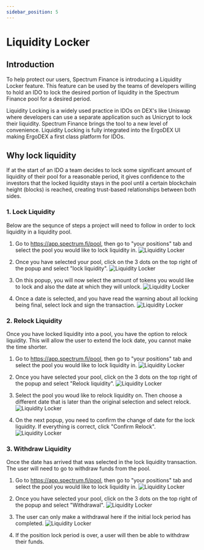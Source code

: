 ```yaml
---
sidebar_position: 5
---
```


# Liquidity Locker

## Introduction

To help protect our users, Spectrum Finance is introducing a Liquidity Locker feature.
This feature can be used by the teams of developers willing to hold an IDO to lock the desired portion of liquidity in the Spectrum Finance pool for a desired period.

Liquidity Locking is a widely used practice in IDOs on DEX's like Uniswap where developers can use a separate application such as Unicrypt to lock their liquidity. Spectrum Finance brings the tool to a new level of convenience. Liquidity Locking is fully integrated into the ErgoDEX UI making ErgoDEX a first class platform for IDOs.

## Why lock liquidity

If at the start of an IDO a team decides to lock some significant amount of liquidity of their pool for a reasonable period, it gives confidence to the investors that the locked liquidity stays in the pool until a certain blockchain height (blocks) is reached, creating trust-based relationships between both sides.

### 1. Lock Liquidity

Below are the sequnce of steps a project will need to follow in order to lock liquidity in a liquidity pool.

1. Go to https://app.spectrum.fi/pool, then go to "your positions" tab and select the pool you would like to lock liquidity in.
   ![Liquidity Locker](/img/user-guides/liquidity-locker/1.png)

2. Once you have selected your pool, click on the 3 dots on the top right of the popup and select "lock liquidity".
   ![Liquidity Locker](/img/user-guides/liquidity-locker/2.png)

3. On this popup, you will now select the amount of tokens you would like to lock and also the date at which they will unlock.
   ![Liquidity Locker](/img/user-guides/liquidity-locker/3.png)

4. Once a date is selected, and you have read the warning about all locking being final, select lock and sign the transaction.
   ![Liquidity Locker](/img/user-guides/liquidity-locker/4.png)

### 2. Relock Liquidity

Once you have locked liquidity into a pool, you have the option to relock liquidity. This will allow the user to extend the lock date, you cannot make the time shorter.

1. Go to https://app.spectrum.fi/pool, then go to "your positions" tab and select the pool you would like to lock liquidity in.
   ![Liquidity Locker](/img/user-guides/liquidity-locker/1.png)

2. Once you have selected your pool, click on the 3 dots on the top right of the popup and select "Relock liquidity".
   ![Liquidity Locker](/img/user-guides/liquidity-locker/2.png)

3. Select the pool you woud like to relock liquidity on. Then choose a different date that is later than the original selection and select relock.
   ![Liquidity Locker](/img/user-guides/liquidity-locker/5.png)

4. On the next popup, you need to confirm the change of date for the lock liquidity. If everything is correct, click "Confirm Relock".
   ![Liquidity Locker](/img/user-guides/liquidity-locker/6.png)

### 3. Withdraw Liquidity

Once the date has arrived that was selected in the lock liquidity transaction. The user will need to go to withdraw funds from the pool.

1. Go to https://app.spectrum.fi/pool, then go to "your positions" tab and select the pool you would like to lock liquidity in.
   ![Liquidity Locker](/img/user-guides/liquidity-locker/1.png)

2. Once you have selected your pool, click on the 3 dots on the top right of the popup and select "Withdrawal".
   ![Liquidity Locker](/img/user-guides/liquidity-locker/2.png)

3. The user can only make a withdrawal here if the initial lock period has completed.
   ![Liquidity Locker](/img/user-guides/liquidity-locker/7.png)

4. If the position lock period is over, a user will then be able to withdraw their funds.
